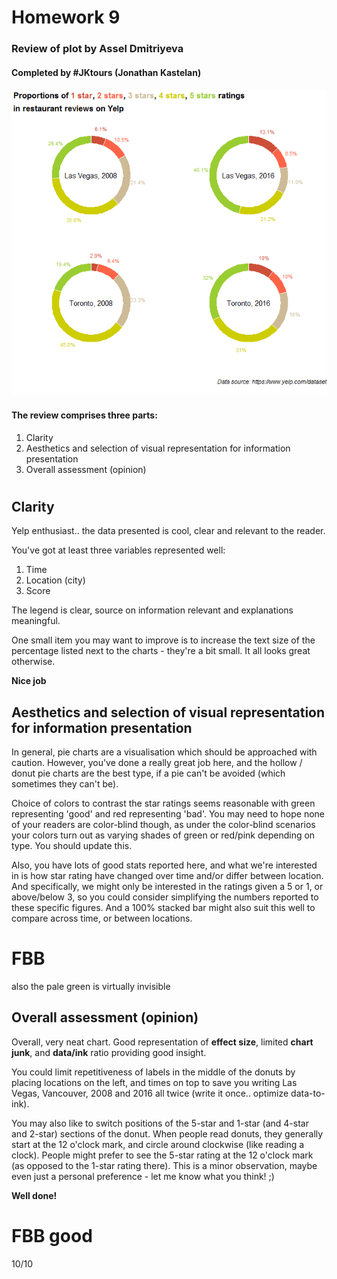 
 # Homework 9
 
 ### Review of plot by Assel Dmitriyeva
 
 #### Completed by #JKtours (Jonathan Kastelan)

![alt text](https://github.com/jkastelan/PUI2017_jlk635/blob/master/HW9_jlk635/Chart_ad4336.jpeg "Chart by Assel Dmitriyeva")

#### The review comprises three parts:
   1. Clarity
   2. Aesthetics and selection of visual representation for information presentation
   3. Overall assessment (opinion)

#  
  
## Clarity

Yelp enthusiast.. the data presented is cool, clear and relevant to the reader.

You've got at least three variables represented well:
1. Time
2. Location (city)
3. Score

The legend is clear, source on information relevant and explanations meaningful.

One small item you may want to improve is to increase the text size of the percentage listed next to the charts - they're a bit small. It all looks great otherwise.

**Nice job**



## Aesthetics and selection of visual representation for information presentation

In general, pie charts are a visualisation which should be approached with caution. However, you've done a really great job here, and the hollow / donut pie charts are the best type, if a pie can't be avoided (which sometimes they can't be). 

Choice of colors to contrast the star ratings seems reasonable with green representing 'good' and red representing 'bad'. You may need to hope none of your readers are color-blind though, as under the color-blind scenarios your colors turn out as varying shades of green or red/pink depending on type. You should update this. 

Also, you have lots of good stats reported here, and what we're interested in is how star rating have changed over time and/or differ between location. And specifically, we might only be interested in the ratings given a 5 or 1, or above/below 3, so you could consider simplifying the numbers reported to these specific figures. And a 100% stacked bar might also suit this well to compare across time, or between locations.

# FBB 
also the pale green is virtually invisible


## Overall assessment (opinion)

Overall, very neat chart. Good representation of **effect size**, limited **chart junk**, and **data/ink** ratio providing good insight. 

You could limit repetitiveness of labels in the middle of the donuts by placing locations on the left, and times on top to save you writing Las Vegas, Vancouver, 2008 and 2016 all twice (write it once.. optimize data-to-ink).

You may also like to switch positions of the 5-star and 1-star (and 4-star and 2-star) sections of the donut. When people read donuts, they generally start at the 12 o'clock mark, and circle around clockwise (like reading a clock). People might prefer to see the 5-star rating at the 12 o'clock mark (as opposed to the 1-star rating there). This is a minor observation, maybe even just a personal preference - let me know what you think!  ;)

**Well done!**

# FBB good
10/10

